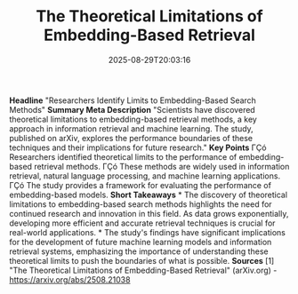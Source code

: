 ﻿---
title: "The Theoretical Limitations of Embedding-Based Retrieval"
date: "2025-08-29T20:03:16"
category: "Markets"
summary: ""
slug: "the theoretical limitations of embeddingbased retrieval"
source_urls:
  - "https://arxiv.org/abs/2508.21038"
seo:
  title: "The Theoretical Limitations of Embedding-Based Retrieval | Hash n Hedge"
  description: ""
  keywords: ["news", "markets", "brief"]
---
**Headline** "Researchers Identify Limits to Embedding-Based Search Methods"  **Summary Meta Description** "Scientists have discovered theoretical limitations to embedding-based retrieval methods, a key approach in information retrieval and machine learning. The study, published on arXiv, explores the performance boundaries of these techniques and their implications for future research."  **Key Points**  ΓÇó Researchers identified theoretical limits to the performance of embedding-based retrieval methods. ΓÇó These methods are widely used in information retrieval, natural language processing, and machine learning applications. ΓÇó The study provides a framework for evaluating the performance of embedding-based models.  **Short Takeaways**  * The discovery of theoretical limitations to embedding-based search methods highlights the need for continued research and innovation in this field. As data grows exponentially, developing more efficient and accurate retrieval techniques is crucial for real-world applications. * The study's findings have significant implications for the development of future machine learning models and information retrieval systems, emphasizing the importance of understanding these theoretical limits to push the boundaries of what is possible.  **Sources** [1] "The Theoretical Limitations of Embedding-Based Retrieval" (arXiv.org) - https://arxiv.org/abs/2508.21038 
